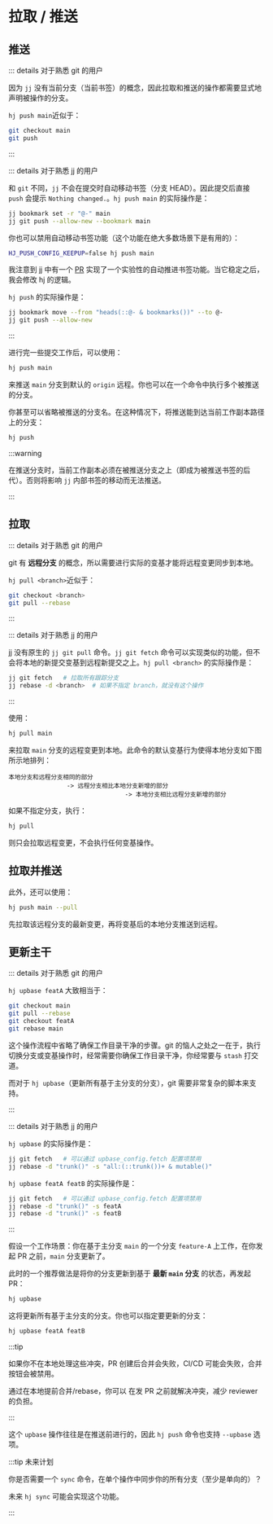 # 拉取 / 推送

## 推送

::: details 对于熟悉 git 的用户

因为 `jj` 没有当前分支（当前书签）的概念，因此拉取和推送的操作都需要显式地声明被操作的分支。

`hj push main`近似于：

```sh
git checkout main
git push
```

:::

::: details 对于熟悉 jj 的用户

和 `git` 不同，`jj` 不会在提交时自动移动书签（分支 HEAD）。因此提交后直接 `push` 会提示 `Nothing changed.`。`hj push main` 的实际操作是：

```sh
jj bookmark set -r "@-" main
jj git push --allow-new --bookmark main
```

你也可以禁用自动移动书签功能（这个功能在绝大多数场景下是有用的）：

```sh
HJ_PUSH_CONFIG_KEEPUP=false hj push main
```

我注意到 jj 中有一个 [PR](https://github.com/jj-vcs/jj/pull/3129) 实现了一个实验性的自动推进书签功能。当它稳定之后，我会修改 hj 的逻辑。

`hj push` 的实际操作是：

```sh
jj bookmark move --from "heads(::@- & bookmarks())" --to @-
jj git push --allow-new
```

:::

进行完一些提交工作后，可以使用：

```sh
hj push main
```

来推送 `main` 分支到默认的 `origin` 远程。你也可以在一个命令中执行多个被推送的分支。

你甚至可以省略被推送的分支名。在这种情况下，将推送能到达当前工作副本路径上的分支：

```sh
hj push
```

:::warning

在推送分支时，当前工作副本必须在被推送分支之上（即成为被推送书签的后代）。否则将影响 `jj` 内部书签的移动而无法推送。

:::

<!-- :::tip 未来计划

未来 `hj push` 会有一个 `--pr` 选项，用于在推送后创建一个 GitHub PR。

::: -->

## 拉取

::: details 对于熟悉 git 的用户

git 有 **远程分支** 的概念，所以需要进行实际的变基才能将远程变更同步到本地。

`hj pull <branch>`近似于：

```sh
git checkout <branch>
git pull --rebase
```

:::

::: details 对于熟悉 jj 的用户

jj 没有原生的 `jj git pull` 命令。`jj git fetch` 命令可以实现类似的功能，但不会将本地的新提交变基到远程新提交之上。`hj pull <branch>` 的实际操作是：

```sh
jj git fetch   # 拉取所有跟踪分支
jj rebase -d <branch>  # 如果不指定 branch，就没有这个操作
```

:::

使用：

```sh
hj pull main
```

来拉取 `main` 分支的远程变更到本地。此命令的默认变基行为使得本地分支如下图所示地排列：

```
本地分支和远程分支相同的部分 
                -> 远程分支相比本地分支新增的部分 
                                -> 本地分支相比远程分支新增的部分
```

如果不指定分支，执行：

```sh
hj pull
```

则只会拉取远程变更，不会执行任何变基操作。

## 拉取并推送

此外，还可以使用：

```sh
hj push main --pull
```

先拉取该远程分支的最新变更，再将变基后的本地分支推送到远程。

## 更新主干

::: details 对于熟悉 git 的用户

`hj upbase featA` 大致相当于：

```sh
git checkout main
git pull --rebase
git checkout featA
git rebase main
```

这个操作流程中省略了确保工作目录干净的步骤。git 的恼人之处之一在于，执行切换分支或变基操作时，经常需要你确保工作目录干净，你经常要与 `stash` 打交道。

而对于 `hj upbase`（更新所有基于主分支的分支），git 需要非常复杂的脚本来支持。

:::

::: details 对于熟悉 jj 的用户

`hj upbase` 的实际操作是：

```sh
jj git fetch   # 可以通过 upbase_config.fetch 配置项禁用
jj rebase -d "trunk()" -s "all:(::trunk())+ & mutable()"
```

`hj upbase featA featB` 的实际操作是：

```sh
jj git fetch   # 可以通过 upbase_config.fetch 配置项禁用
jj rebase -d "trunk()" -s featA
jj rebase -d "trunk()" -s featB
```

:::


假设一个工作场景：你在基于主分支 `main` 的一个分支 `feature-A` 上工作，在你发起 PR 之前，`main` 分支更新了。

此时的一个推荐做法是将你的分支更新到基于 **最新 `main` 分支** 的状态，再发起 PR：

```sh
hj upbase
```

这将更新所有基于主分支的分支。你也可以指定要更新的分支：

```sh
hj upbase featA featB
```

:::tip

如果你不在本地处理这些冲突，PR 创建后合并会失败，CI/CD 可能会失败，合并按钮会被禁用。

通过在本地提前合并/rebase，你可以 在发 PR 之前就解决冲突，减少 reviewer 的负担。

:::

这个 `upbase` 操作往往是在推送前进行的，因此 `hj push` 命令也支持 `--upbase` 选项。

:::tip 未来计划

你是否需要一个 `sync` 命令，在单个操作中同步你的所有分支（至少是单向的）？

未来 `hj sync` 可能会实现这个功能。

:::
